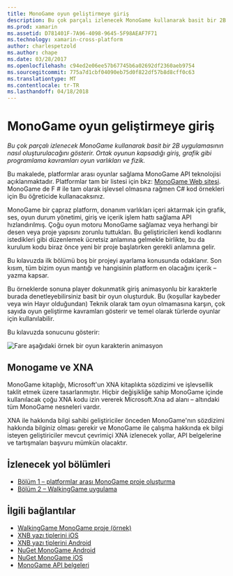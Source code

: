 ```yaml
---
title: MonoGame oyun geliştirmeye giriş
description: Bu çok parçalı izlenecek MonoGame kullanarak basit bir 2B uygulamasının nasıl oluşturulacağını gösterir.  Ortak oyunun kapsadığı giriş, grafik gibi programlama kavramları oyun varlıkları ve fizik.
ms.prod: xamarin
ms.assetid: D781401F-7A96-4098-9645-5F98AEAF7F71
ms.technology: xamarin-cross-platform
author: charlespetzold
ms.author: chape
ms.date: 03/28/2017
ms.openlocfilehash: c94ed2e06ee57b67745b6a02692df2360aeb9754
ms.sourcegitcommit: 775a7d1cbf04090eb75d0f822df57b8d8cff0c63
ms.translationtype: MT
ms.contentlocale: tr-TR
ms.lasthandoff: 04/18/2018
---
```

# <a name="introduction-to-game-development-with-monogame"></a>MonoGame oyun geliştirmeye giriş

_Bu çok parçalı izlenecek MonoGame kullanarak basit bir 2B uygulamasının nasıl oluşturulacağını gösterir.  Ortak oyunun kapsadığı giriş, grafik gibi programlama kavramları oyun varlıkları ve fizik._

Bu makalede, platformlar arası oyunlar sağlama MonoGame API teknolojisi açıklanmaktadır. Platformlar tam bir listesi için bkz: [MonoGame Web sitesi](http://www.monogame.net/). MonoGame de F # ile tam olarak işlevsel olmasına rağmen C# kod örnekleri için Bu öğreticide kullanacaksınız.

MonoGame bir çapraz platform, donanım varlıkları içeri aktarmak için grafik, ses, oyun durum yönetimi, giriş ve içerik işlem hattı sağlama API hızlandırılmış. Çoğu oyun motoru MonoGame sağlamaz veya herhangi bir desen veya proje yapısını zorunlu tuttukları.  Bu geliştiricileri kendi kodlarını istedikleri gibi düzenlemek ücretsiz anlamına gelmekle birlikte, bu da kurulum kodu biraz önce yeni bir proje başlatırken gerekli anlamına gelir.

Bu kılavuzda ilk bölümü boş bir projeyi ayarlama konusunda odaklanır. Son kısım, tüm bizim oyun mantığı ve hangisinin platform en olacağını içerik – yazma kapsar.

Bu örneklerde sonuna player dokunmatik giriş animasyonlu bir karakterle burada denetleyebilirsiniz basit bir oyun oluşturduk.  Bu (koşullar kaybeder veya win Hayır olduğundan) Teknik olarak tam oyun olmamasına karşın, çok sayıda oyun geliştirme kavramları gösterir ve temel olarak türlerde oyunlar için kullanılabilir. 

Bu kılavuzda sonucunu gösterir:

![Fare aşağıdaki örnek bir oyun karakterin animasyon](images/image1.gif)

## <a name="monogame-and-xna"></a>Monogame ve XNA

MonoGame kitaplığı, Microsoft'un XNA kitaplıkta sözdizimi ve işlevsellik taklit etmek üzere tasarlanmıştır.  Hiçbir değişikliğe sahip MonoGame içinde kullanılacak çoğu XNA kodu izin vererek Microsoft.Xna ad alanı – altındaki tüm MonoGame nesneleri vardır. 

XNA ile hakkında bilgi sahibi geliştiriciler önceden MonoGame'nın sözdizimi hakkında bilginiz olması gerekir ve MonoGame ile çalışma hakkında ek bilgi isteyen geliştiriciler mevcut çevrimiçi XNA izlenecek yollar, API belgelerine ve tartışmaları başvuru mümkün olacaktır.


## <a name="walkthrough-parts"></a>İzlenecek yol bölümleri

- [Bölüm 1 – platformlar arası MonoGame proje oluşturma](~/graphics-games/monogame/introduction/part1.md)
- [Bölüm 2 – WalkingGame uygulama](~/graphics-games/monogame/introduction/part2.md)

## <a name="related-links"></a>İlgili bağlantılar

- [WalkingGame MonoGame proje (örnek)](https://developer.xamarin.com/samples/mobile/WalkingGameMG/)
- [XNB yazı tiplerini iOS](https://github.com/mono/CocosSharp/tree/master/Samples/GameStarterKit/GameStarterKit/Content/fonts)
- [XNB yazı tiplerini Android](https://github.com/mono/CocosSharp/tree/master/Samples/GameStarterKit/GameStarterKit/Assets/Content/fonts)
- [NuGet MonoGame Android](https://www.nuget.org/packages/MonoGame.Framework.Android/)
- [NuGet MonoGame iOS](https://www.nuget.org/packages/MonoGame.Framework.iOS/)
- [MonoGame API belgeleri](http://www.monogame.net/documentation/?page=main)
